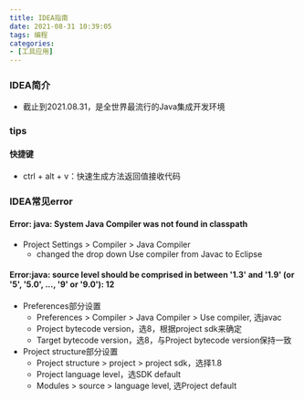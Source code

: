 ```yaml
---
title: IDEA指南
date: 2021-08-31 10:39:05
tags: 编程
categories:
- [工具应用]
---
```


### IDEA简介
* 截止到2021.08.31，是全世界最流行的Java集成开发环境

### tips
#### 快捷键
* ctrl + alt + v：快速生成方法返回值接收代码

### IDEA常见error
#### Error: java: System Java Compiler was not found in classpath
* Project Settings > Compiler > Java Compiler 
    * changed the drop down Use compiler from Javac to Eclipse
  
#### Error:java: source level should be comprised in between '1.3' and '1.9' (or '5', '5.0', ..., '9' or '9.0'): 12
* Preferences部分设置
    * Preferences > Compiler > Java Compiler > Use compiler, 选javac
    * Project bytecode version，选8，根据project sdk来确定
    * Target bytecode version，选8，与Project bytecode version保持一致
* Project structure部分设置
    * Project structure > project > project sdk，选择1.8
    * Project language level，选SDK default
    * Modules > source > language level, 选Project default

